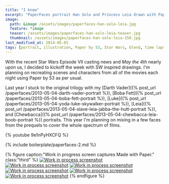```yaml
---
title: "I know"
excerpt: "PaperFaces portrait Han Solo and Princess Leia drawn with Paper by 53 on an iPad."
image: 
  path: &image /assets/images/paperfaces-han-solo-leia.jpg 
  feature: *image
  teaser: /assets/images/paperfaces-han-solo-leia-teaser.jpg
  thumbnail: /assets/images/paperfaces-han-solo-leia-150.jpg
last_modified_at: 2014-05-01
tags: [portrait, illustration, Paper by 53, Star Wars, blend, time lapse]
---
```


With the recent Star Wars Episode VII casting news and *May the 4th* nearly upon us, I decided to kickoff the week with SW inspired drawings. I'm planning on recreating scenes and characters from all of the movies each night using Paper by 53 as per usual.

Last year I stuck to the original trilogy with my [Darth Vader]({% post_url /paperfaces/2013-05-04-darth-vader-portrait %}), [Boba Fett]({% post_url /paperfaces/2013-05-04-boba-fett-portrait %}), [Luke]({% post_url /paperfaces/2013-05-04-yoda-luke-skywalker-portrait %}), [Leia]({% post_url /paperfaces/2013-05-04-slave-leia-jabba-the-hutt-portrait %}), and [Chewbacca]({% post_url /paperfaces/2013-05-04-chewbacca-leia-boob-portrait %}) portraits. This year I'm planning on mixing in a few faces from the prequels to cover the whole spectrum of films.

{% youtube 9e1nPyHXCFQ %}

{% include boilerplate/paperfaces-2.md %}

{% figure caption:"Work in progress screen captures Made with Paper." class:"third" %}
[![Work in process screenshot](/assets/images/paperfaces-han-solo-process-1-600.jpg)](/assets/images/paperfaces-han-solo-process-1-lg.jpg)
[![Work in process screenshot](/assets/images/paperfaces-han-solo-process-2-600.jpg)](/assets/images/paperfaces-han-solo-process-2-lg.jpg)
[![Work in process screenshot](/assets/images/paperfaces-han-solo-process-3-600.jpg)](/assets/images/paperfaces-han-solo-process-3-lg.jpg)
[![Work in process screenshot](/assets/images/paperfaces-han-solo-process-4-600.jpg)](/assets/images/paperfaces-han-solo-process-4-lg.jpg)
[![Work in process screenshot](/assets/images/paperfaces-han-solo-process-5-600.jpg)](/assets/images/paperfaces-han-solo-process-5-lg.jpg)
[![Work in process screenshot](/assets/images/paperfaces-han-solo-process-6-600.jpg)](/assets/images/paperfaces-han-solo-process-6-lg.jpg)
{% endfigure %}
